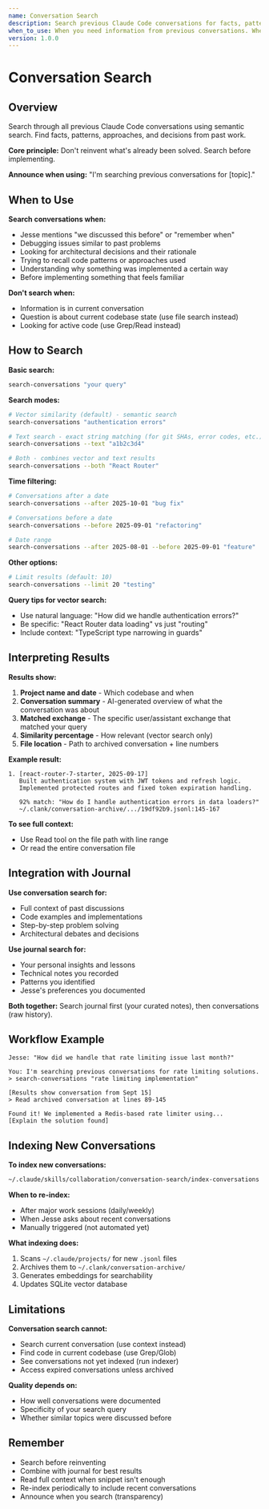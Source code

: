 ```yaml
---
name: Conversation Search
description: Search previous Claude Code conversations for facts, patterns, decisions, and context
when_to_use: When you need information from previous conversations. When Jesse mentions "we discussed this before". When debugging similar issues. When trying to remember architectural decisions. When looking for code patterns used previously. Before reinventing solutions.
version: 1.0.0
---
```


# Conversation Search

## Overview

Search through all previous Claude Code conversations using semantic search. Find facts, patterns, approaches, and decisions from past work.

**Core principle:** Don't reinvent what's already been solved. Search before implementing.

**Announce when using:** "I'm searching previous conversations for [topic]."

## When to Use

**Search conversations when:**
- Jesse mentions "we discussed this before" or "remember when"
- Debugging issues similar to past problems
- Looking for architectural decisions and their rationale
- Trying to recall code patterns or approaches used
- Understanding why something was implemented a certain way
- Before implementing something that feels familiar

**Don't search when:**
- Information is in current conversation
- Question is about current codebase state (use file search instead)
- Looking for active code (use Grep/Read instead)

## How to Search

**Basic search:**
```bash
search-conversations "your query"
```

**Search modes:**
```bash
# Vector similarity (default) - semantic search
search-conversations "authentication errors"

# Text search - exact string matching (for git SHAs, error codes, etc.)
search-conversations --text "a1b2c3d4"

# Both - combines vector and text results
search-conversations --both "React Router"
```

**Time filtering:**
```bash
# Conversations after a date
search-conversations --after 2025-10-01 "bug fix"

# Conversations before a date
search-conversations --before 2025-09-01 "refactoring"

# Date range
search-conversations --after 2025-08-01 --before 2025-09-01 "feature"
```

**Other options:**
```bash
# Limit results (default: 10)
search-conversations --limit 20 "testing"
```

**Query tips for vector search:**
- Use natural language: "How did we handle authentication errors?"
- Be specific: "React Router data loading" vs just "routing"
- Include context: "TypeScript type narrowing in guards"

## Interpreting Results

**Results show:**
1. **Project name and date** - Which codebase and when
2. **Conversation summary** - AI-generated overview of what the conversation was about
3. **Matched exchange** - The specific user/assistant exchange that matched your query
4. **Similarity percentage** - How relevant (vector search only)
5. **File location** - Path to archived conversation + line numbers

**Example result:**
```
1. [react-router-7-starter, 2025-09-17]
   Built authentication system with JWT tokens and refresh logic.
   Implemented protected routes and fixed token expiration handling.

   92% match: "How do I handle authentication errors in data loaders?"
   ~/.clank/conversation-archive/.../19df92b9.jsonl:145-167
```

**To see full context:**
- Use Read tool on the file path with line range
- Or read the entire conversation file

## Integration with Journal

**Use conversation search for:**
- Full context of past discussions
- Code examples and implementations
- Step-by-step problem solving
- Architectural debates and decisions

**Use journal search for:**
- Your personal insights and lessons
- Technical notes you recorded
- Patterns you identified
- Jesse's preferences you documented

**Both together:** Search journal first (your curated notes), then conversations (raw history).

## Workflow Example

```
Jesse: "How did we handle that rate limiting issue last month?"

You: I'm searching previous conversations for rate limiting solutions.
> search-conversations "rate limiting implementation"

[Results show conversation from Sept 15]
> Read archived conversation at lines 89-145

Found it! We implemented a Redis-based rate limiter using...
[Explain the solution found]
```

## Indexing New Conversations

**To index new conversations:**
```bash
~/.claude/skills/collaboration/conversation-search/index-conversations
```

**When to re-index:**
- After major work sessions (daily/weekly)
- When Jesse asks about recent conversations
- Manually triggered (not automated yet)

**What indexing does:**
1. Scans `~/.claude/projects/` for new `.jsonl` files
2. Archives them to `~/.clank/conversation-archive/`
3. Generates embeddings for searchability
4. Updates SQLite vector database

## Limitations

**Conversation search cannot:**
- Search current conversation (use context instead)
- Find code in current codebase (use Grep/Glob)
- See conversations not yet indexed (run indexer)
- Access expired conversations unless archived

**Quality depends on:**
- How well conversations were documented
- Specificity of your search query
- Whether similar topics were discussed before

## Remember

- Search before reinventing
- Combine with journal for best results
- Read full context when snippet isn't enough
- Re-index periodically to include recent conversations
- Announce when you search (transparency)
